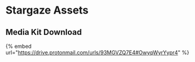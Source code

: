 # Stargaze Assets

## Media Kit Download

{% embed url="https://drive.protonmail.com/urls/93MGVZQ7E4#OwyqWyrYypr4" %}
